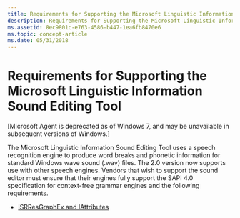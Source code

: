 ```yaml
---
title: Requirements for Supporting the Microsoft Linguistic Information Sound Editing Tool
description: Requirements for Supporting the Microsoft Linguistic Information Sound Editing Tool
ms.assetid: 8ec9801c-e763-4586-b447-1ea6fb8470e6
ms.topic: concept-article
ms.date: 05/31/2018
---
```


# Requirements for Supporting the Microsoft Linguistic Information Sound Editing Tool

\[Microsoft Agent is deprecated as of Windows 7, and may be unavailable in subsequent versions of Windows.\]

The Microsoft Linguistic Information Sound Editing Tool uses a speech recognition engine to produce word breaks and phonetic information for standard Windows wave sound (.wav) files. The 2.0 version now supports use with other speech engines. Vendors that wish to support the sound editor must ensure that their engines fully support the SAPI 4.0 specification for context-free grammar engines and the following requirements.

-   [ISRResGraphEx and IAttributes](isrresgraphex-and-iattributes.md)

 

 




